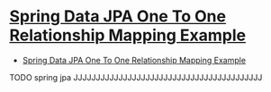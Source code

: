 # [Spring Data JPA One To One Relationship Mapping Example](https://attacomsian.com/blog/spring-data-jpa-one-to-one-mapping)

- [Spring Data JPA One To One Relationship Mapping Example](#spring-data-jpa-one-to-one-relationship-mapping-example)




















TODO spring jpa JJJJJJJJJJJJJJJJJJJJJJJJJJJJJJJJJJJJJJJJJJ